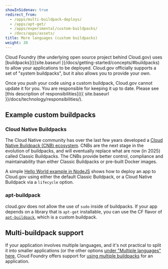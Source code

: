 ```yaml
---
showInSidenav: true
redirect_from:
  - /apps/multi-buildpack-deploys/
  - /apps/apt-get/
  - /apps/experimental/custom-buildpacks/
  - /docs/apps/assets/
title: More languages (custom buildpacks)
weight: 30
---
```


Cloud Foundry (the underlying open source project behind Cloud.gov) uses [buildpacks]({{site.baseurl }}/docs/getting-started/concepts/#buildpacks) to allow your applications to be deployed. Cloud.gov officially supports a set of "system buildpacks", but it also allows you to provide your own.

Once you push your code using a custom buildpack, Cloud.gov cannot update it for you. You are responsible for keeping it up to date. Please see [this description of responsibilities]({{ site.baseurl }}/docs/technology/responsibilities/).

## Example custom buildpacks

### Cloud Native Buildpacks

The Cloud Native community has over the last few years developed a [Cloud Native Buildpack (CNB) ecosystem](https://buildpacks.io/). CNBs are the next stage in the evolution of buildpacks, and will eventually replace what are now (in 2025) called Classic Buildpacks. The CNBs provide better control, compliance and maintainability than either Classic Buildpacks or pre-built Docker images.

A simple [Hello World example in NodeJS](https://github.com/cloud-gov/cf-hello-worlds/tree/main/nodejs) shows how to deploy an app to Cloud.gov using either the default Classic Buildpack, or a Cloud Native Buildpack via a `lifecycle` option.

### apt-buildpack

cloud.gov does not allow the use of `sudo` inside of buildpacks. If your app depends on a library that is `apt-get` installable, you can use the CF flavor of [`apt-buildpack`](https://github.com/cloudfoundry/apt-buildpack), which is a custom buildpack.

## Multi-buildpack support

If your application involves multiple languages, and it's not practical to split it into smaller applications (or the other options [under "Multiple languages" here](/docs/getting-started/concepts/#buildpacks), Cloud Foundry offers support for [using multiple buildpacks](https://docs.cloudfoundry.org/buildpacks/use-multiple-buildpacks.html) for an application.
